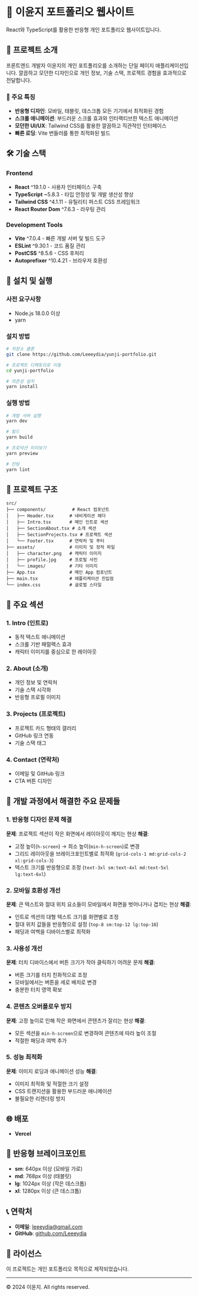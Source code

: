 # 🌟 이윤지 포트폴리오 웹사이트

React와 TypeScript를 활용한 반응형 개인 포트폴리오 웹사이트입니다.

## 📖 프로젝트 소개

프론트엔드 개발자 이윤지의 개인 포트폴리오를 소개하는 단일 페이지 애플리케이션입니다.
깔끔하고 모던한 디자인으로 개인 정보, 기술 스택, 프로젝트 경험을 효과적으로 전달합니다.

### 🎯 주요 특징

- **반응형 디자인**: 모바일, 태블릿, 데스크톱 모든 기기에서 최적화된 경험
- **스크롤 애니메이션**: 부드러운 스크롤 효과와 인터랙티브한 텍스트 애니메이션
- **모던한 UI/UX**: Tailwind CSS를 활용한 깔끔하고 직관적인 인터페이스
- **빠른 로딩**: Vite 번들러를 통한 최적화된 빌드

## 🛠️ 기술 스택

### Frontend

- **React** ^19.1.0 - 사용자 인터페이스 구축
- **TypeScript** ~5.8.3 - 타입 안정성 및 개발 생산성 향상
- **Tailwind CSS** ^4.1.11 - 유틸리티 퍼스트 CSS 프레임워크
- **React Router Dom** ^7.6.3 - 라우팅 관리

### Development Tools

- **Vite** ^7.0.4 - 빠른 개발 서버 및 빌드 도구
- **ESLint** ^9.30.1 - 코드 품질 관리
- **PostCSS** ^8.5.6 - CSS 후처리
- **Autoprefixer** ^10.4.21 - 브라우저 호환성

## 🚀 설치 및 실행

### 사전 요구사항

- Node.js 18.0.0 이상
- yarn

### 설치 방법

```bash
# 저장소 클론
git clone https://github.com/Leeeydia/yunji-portfolio.git

# 프로젝트 디렉토리로 이동
cd yunji-portfolio

# 의존성 설치
yarn install
```

### 실행 방법

```bash
# 개발 서버 실행
yarn dev

# 빌드
yarn build

# 프로덕션 미리보기
yarn preview

# 린팅
yarn lint
```

## 📁 프로젝트 구조

```
src/
├── components/          # React 컴포넌트
│   ├── Header.tsx      # 네비게이션 헤더
│   ├── Intro.tsx       # 메인 인트로 섹션
│   ├── SectionAbout.tsx # 소개 섹션
│   ├── SectionProjects.tsx # 프로젝트 섹션
│   └── Footer.tsx      # 연락처 및 푸터
├── assets/             # 이미지 및 정적 파일
│   ├── character.png   # 캐릭터 이미지
│   ├── profile.jpg     # 프로필 사진
│   └── images/         # 기타 이미지
├── App.tsx             # 메인 App 컴포넌트
├── main.tsx            # 애플리케이션 진입점
└── index.css           # 글로벌 스타일
```

## 🎨 주요 섹션

### 1. Intro (인트로)

- 동적 텍스트 애니메이션
- 스크롤 기반 패럴랙스 효과
- 캐릭터 이미지를 중심으로 한 레이아웃

### 2. About (소개)

- 개인 정보 및 연락처
- 기술 스택 시각화
- 반응형 프로필 이미지

### 3. Projects (프로젝트)

- 프로젝트 카드 형태의 갤러리
- GitHub 링크 연동
- 기술 스택 태그

### 4. Contact (연락처)

- 이메일 및 GitHub 링크
- CTA 버튼 디자인

## 🔧 개발 과정에서 해결한 주요 문제들

### 1. 반응형 디자인 문제 해결

**문제**: 프로젝트 섹션이 작은 화면에서 레이아웃이 깨지는 현상
**해결**:

- 고정 높이(`h-screen`) → 최소 높이(`min-h-screen`)로 변경
- 그리드 레이아웃을 브레이크포인트별로 최적화 (`grid-cols-1 md:grid-cols-2 xl:grid-cols-3`)
- 텍스트 크기를 반응형으로 조정 (`text-3xl sm:text-4xl md:text-5xl lg:text-6xl`)

### 2. 모바일 호환성 개선

**문제**: 큰 텍스트와 절대 위치 요소들이 모바일에서 화면을 벗어나거나 겹치는 현상
**해결**:

- 인트로 섹션의 대형 텍스트 크기를 화면별로 조정
- 절대 위치 값들을 반응형으로 설정 (`top-8 sm:top-12 lg:top-16`)
- 패딩과 여백을 디바이스별로 최적화

### 3. 사용성 개선

**문제**: 터치 디바이스에서 버튼 크기가 작아 클릭하기 어려운 문제
**해결**:

- 버튼 크기를 터치 친화적으로 조정
- 모바일에서는 버튼을 세로 배치로 변경
- 충분한 터치 영역 확보

### 4. 콘텐츠 오버플로우 방지

**문제**: 고정 높이로 인해 작은 화면에서 콘텐츠가 잘리는 현상
**해결**:

- 모든 섹션을 `min-h-screen`으로 변경하여 콘텐츠에 따라 높이 조절
- 적절한 패딩과 여백 추가

### 5. 성능 최적화

**문제**: 이미지 로딩과 애니메이션 성능
**해결**:

- 이미지 최적화 및 적절한 크기 설정
- CSS 트랜지션을 활용한 부드러운 애니메이션
- 불필요한 리렌더링 방지

## 🌐 배포
- **Vercel**


## 📱 반응형 브레이크포인트

- **sm**: 640px 이상 (모바일 가로)
- **md**: 768px 이상 (태블릿)
- **lg**: 1024px 이상 (작은 데스크톱)
- **xl**: 1280px 이상 (큰 데스크톱)

## 📞 연락처

- **이메일**: leeeydia@gmail.com
- **GitHub**: [github.com/Leeeydia](https://github.com/Leeeydia)

## 📄 라이선스

이 프로젝트는 개인 포트폴리오 목적으로 제작되었습니다.

---

© 2024 이윤지. All rights reserved.
